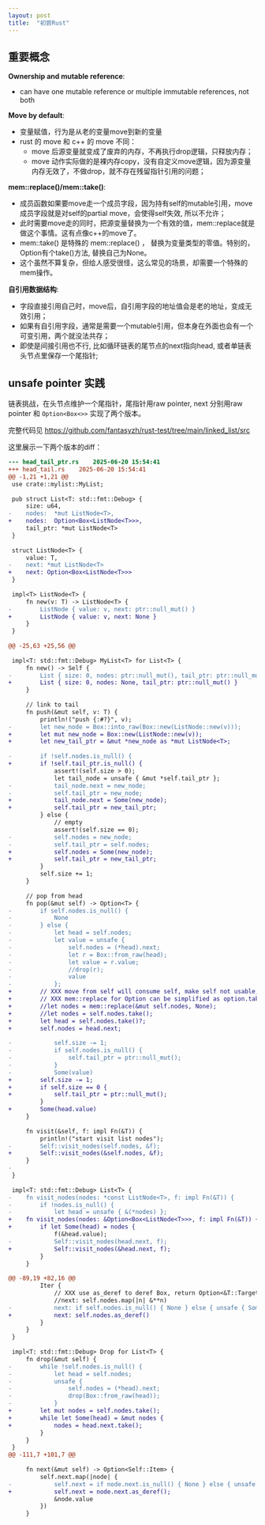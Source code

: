```yaml
---
layout: post
title:  "初尝Rust"
---
```


## 重要概念

**Ownership and mutable reference**:
 * can have one mutable reference or multiple immutable references, not both

**Move by default**:
 * 变量赋值，行为是从老的变量move到新的变量
 * rust 的 move 和 c++ 的 move 不同：
    * move 后源变量就变成了废弃的内存，不再执行drop逻辑，只释放内存；
    * move 动作实际做的是裸内存copy，没有自定义move逻辑，因为源变量内存无效了，不做drop，就不存在残留指针引用的问题；

**mem::replace()/mem::take()**:
 * 成员函数如果要move走一个成员字段，因为持有self的mutable引用，move成员字段就是对self的partial move，会使得self失效, 所以不允许；
 * 此时需要move走的同时，把源变量替换为一个有效的值，mem::replace就是做这个事情。这有点像c++的move了。
 * mem::take() 是特殊的 mem::replace() ， 替换为变量类型的零值。特别的，Option<T>有个take()方法, 替换自己为None。
 * 这个虽然不算复杂，但给人感受很怪，这么常见的场景，却需要一个特殊的mem操作。

**自引用数据结构**:
 * 字段直接引用自己时，move后，自引用字段的地址值会是老的地址，变成无效引用；
 * 如果有自引用字段，通常是需要一个mutable引用，但本身在外面也会有一个可变引用，两个就没法共存；
 * 即使是间接引用也不行, 比如循环链表的尾节点的next指向head, 或者单链表头节点里保存一个尾指针;


## unsafe pointer 实践

链表挑战，在头节点维护一个尾指针，尾指针用raw pointer, next 分别用raw pointer 和 `Option<Box<>>` 实现了两个版本。

完整代码见 <https://github.com/fantasyzh/rust-test/tree/main/linked_list/src>

这里展示一下两个版本的diff：

```diff
--- head_tail_ptr.rs	2025-06-20 15:54:41
+++ head_tail.rs	2025-06-20 15:54:41
@@ -1,21 +1,21 @@
 use crate::mylist::MyList;
 
 pub struct List<T: std::fmt::Debug> {
     size: u64,
-    nodes:  *mut ListNode<T>,
+    nodes:  Option<Box<ListNode<T>>>,
     tail_ptr: *mut ListNode<T>
 }
 
 struct ListNode<T> {
     value: T,
-    next: *mut ListNode<T>
+    next: Option<Box<ListNode<T>>>
 }
 
 impl<T> ListNode<T> {
     fn new(v: T) -> ListNode<T> {
-        ListNode { value: v, next: ptr::null_mut() }
+        ListNode { value: v, next: None }
     }
 }
 
@@ -25,63 +25,56 @@
 
 impl<T: std::fmt::Debug> MyList<T> for List<T> {
     fn new() -> Self {
-        List { size: 0, nodes: ptr::null_mut(), tail_ptr: ptr::null_mut() }
+        List { size: 0, nodes: None, tail_ptr: ptr::null_mut() }
     }
 
     // link to tail
     fn push(&mut self, v: T) {
         println!("push {:#?}", v);
-        let new_node = Box::into_raw(Box::new(ListNode::new(v)));
+        let mut new_node = Box::new(ListNode::new(v));
+        let new_tail_ptr = &mut *new_node as *mut ListNode<T>;
 
-        if !self.nodes.is_null() {
+        if !self.tail_ptr.is_null() {
             assert!(self.size > 0);
             let tail_node = unsafe { &mut *self.tail_ptr };
-            tail_node.next = new_node;
-            self.tail_ptr = new_node;
+            tail_node.next = Some(new_node);
+            self.tail_ptr = new_tail_ptr;
         } else {
             // empty
             assert!(self.size == 0);
-            self.nodes = new_node;
-            self.tail_ptr = self.nodes;
+            self.nodes = Some(new_node);
+            self.tail_ptr = new_tail_ptr;
         }
         self.size += 1;
     }
 
     // pop from head
     fn pop(&mut self) -> Option<T> {
-        if self.nodes.is_null() {
-            None
-        } else {
-            let head = self.nodes;
-            let value = unsafe {
-                self.nodes = (*head).next;
-                let r = Box::from_raw(head);
-                let value = r.value;
-                //drop(r);
-                value
-            };
+        // XXX move from self will consume self, make self not usable, thus mem::replace
+        // XXX mem::replace for Option can be simplified as option.take()
+        //let nodes = mem::replace(&mut self.nodes, None);
+        //let nodes = self.nodes.take();
+        let head = self.nodes.take()?;
+        self.nodes = head.next;
 
-            self.size -= 1;
-            if self.nodes.is_null() {
-                self.tail_ptr = ptr::null_mut();
-            }
-            Some(value)
+        self.size -= 1;
+        if self.size == 0 {
+            self.tail_ptr = ptr::null_mut();
         }
+        Some(head.value)
     }
 
     fn visit(&self, f: impl Fn(&T)) {
         println!("start visit list nodes");
-        Self::visit_nodes(self.nodes, &f);
+        Self::visit_nodes(&self.nodes, &f);
     }
-
 }
 
 impl<T: std::fmt::Debug> List<T> {
-    fn visit_nodes(nodes: *const ListNode<T>, f: impl Fn(&T)) {
-        if !nodes.is_null() {
-            let head = unsafe { &(*nodes) };
+    fn visit_nodes(nodes: &Option<Box<ListNode<T>>>, f: impl Fn(&T)) {
+        if let Some(head) = nodes {
             f(&head.value);
-            Self::visit_nodes(head.next, f);
+            Self::visit_nodes(&head.next, f);
         }
     }
 
@@ -89,19 +82,16 @@
         Iter { 
             // XXX use as_deref to deref Box, return Option<&T::Target> by Deref trait
             //next: self.nodes.map(|n| &**n) 
-            next: if self.nodes.is_null() { None } else { unsafe { Some(&(*self.nodes)) } }
+            next: self.nodes.as_deref()
         }
     }
 }
 
 impl<T: std::fmt::Debug> Drop for List<T> {
     fn drop(&mut self) {
-        while !self.nodes.is_null() {
-            let head = self.nodes;
-            unsafe {
-                self.nodes = (*head).next;
-                drop(Box::from_raw(head));
-            }
+        let mut nodes = self.nodes.take();
+        while let Some(head) = &mut nodes {
+            nodes = head.next.take();
         }
     }
 }
@@ -111,7 +101,7 @@
 
     fn next(&mut self) -> Option<Self::Item> {
         self.next.map(|node| {
-            self.next = if node.next.is_null() { None } else { unsafe { Some(&(*node.next)) } };
+            self.next = node.next.as_deref();
             &node.value
         })
     }
```
